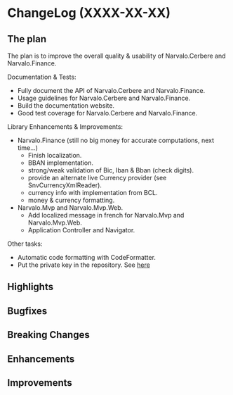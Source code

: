 ChangeLog (XXXX-XX-XX)
======================

## The plan
The plan is to improve the overall quality & usability of Narvalo.Cerbere
and Narvalo.Finance.

Documentation & Tests:
- Fully document the API of Narvalo.Cerbere and Narvalo.Finance.
- Usage guidelines for Narvalo.Cerbere and Narvalo.Finance.
- Build the documentation website.
- Good test coverage for Narvalo.Cerbere and Narvalo.Finance.

Library Enhancements & Improvements:
- Narvalo.Finance (still no big money for accurate computations, next time...)
  * Finish localization.
  * BBAN implementation.
  * strong/weak validation of Bic, Iban & Bban (check digits).
  * provide an alternate live Currency provider (see SnvCurrencyXmlReader).
  * currency info with implementation from BCL.
  * money & currency formatting.
- Narvalo.Mvp and Narvalo.Mvp.Web.
  * Add localized message in french for Narvalo.Mvp and Narvalo.Mvp.Web.
  * Application Controller and Navigator.

Other tasks:
- Automatic code formatting with CodeFormatter.
- Put the private key in the repository.
  See [here](https://msdn.microsoft.com/en-us/library/wd40t7ad(v=vs.110).aspx)

## Highlights

## Bugfixes

## Breaking Changes

## Enhancements

## Improvements
